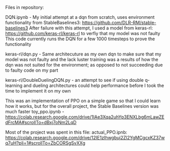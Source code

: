 Files in repository:

DQN.ipynb - My initial attempt at a dqn from scratch, uses environment functionality from StableBaselines3: https://github.com/DLR-RM/stable-baselines3
After failure with this attempt, I used a model from keras-rl: https://github.com/keras-rl/keras-rl    to verfiy that my model was not faulty
This code currently runs the DQN for a few 1000 timesteps to prove the functionality
   
   
keras-rl/dqn.py - Same architecuture as my own dqn to make sure that my model was not faulty and the lack luster training was a results of how the dqn was not suited for the environment; as opposed to not succeeding due to faulty code on my part 


keras-rl/DoubleDuelingDQN.py - an attempt to see if using double q-learning and dueling architectures could help performance before I took the time to implement it on my own
      
This was an implementation of PPO on a simple game so that I could learn how it works, but for the overall project, the Stable Baselines version was much faster
toy_ppo.ipynb  - https://colab.research.google.com/drive/1IAe3Xqa2uhYp3ENXLbg6mLawZEdFrcMA#scrollTo=dBxj7oNm2LqD

Most of the project was spent in this file: 
actual_PPO.ipnb: https://colab.research.google.com/drive/12IE1zIhwgbuj2Zl2YgMCgcxKZ37wq7uH?pli=1#scrollTo=ZbCORSgSvXXg
